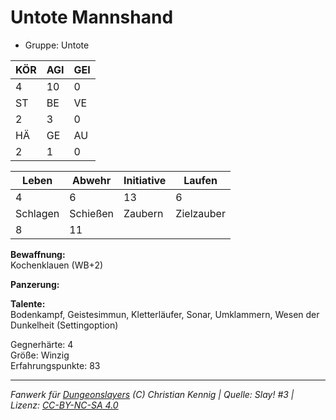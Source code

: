 # Untote Mannshand  
- Gruppe: Untote  

| KÖR | AGI | GEI |  
| --- | --- | --- |  
| 4   | 10  | 0   |
| ST  | BE  | VE  |  
| 2   | 3   | 0   |
| HÄ  | GE  | AU  |  
| 2   | 1   | 0   |


| Leben    | Abwehr   | Initiative | Laufen     |
| -------- | -------- | ---------- | ---------- |
| 4        | 6        | 13         | 6          |
| Schlagen | Schießen | Zaubern    | Zielzauber |
| 8        | 11       |            |            |

**Bewaffnung:**  
Kochenklauen (WB+2)

**Panzerung:**  


**Talente:**  
Bodenkampf, Geistesimmun, Kletterläufer, Sonar, Umklammern, Wesen der Dunkelheit (Settingoption)

Gegnerhärte: 4  
Größe: Winzig  
Erfahrungspunkte: 83  



___
*Fanwerk für [Dungeonslayers](https://www.dungeonslayers.net/) (C) Christian Kennig | Quelle: Slay! #3 | Lizenz: [CC-BY-NC-SA 4.0](https://creativecommons.org/licenses/by-nc-sa/4.0/deed.de)*